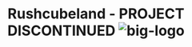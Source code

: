 <h1 style="text-align:center">Rushcubeland - PROJECT DISCONTINUED</>

<img src="https://rushcubeland.fr/storage/img/logo-rcb-big.png" alt="big-logo"/>

